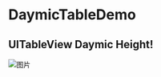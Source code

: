 # DaymicTableDemo

## UITableView Daymic Height!


![图片](https://cloud.githubusercontent.com/assets/5633917/11318437/e0909810-908c-11e5-849b-4a40adc10c18.png)
